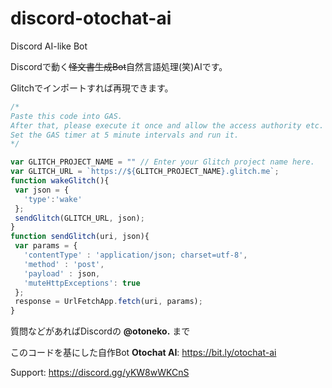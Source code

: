 # discord-otochat-ai
Discord AI-like Bot<p>
Discordで動く~~怪文書生成Bot~~自然言語処理(笑)AIです。<p>
Glitchでインポートすれば再現できます。
```js
/*
Paste this code into GAS.
After that, please execute it once and allow the access authority etc.
Set the GAS timer at 5 minute intervals and run it.
*/

var GLITCH_PROJECT_NAME = "" // Enter your Glitch project name here.
var GLITCH_URL = `https://${GLITCH_PROJECT_NAME}.glitch.me`;
function wakeGlitch(){
 var json = {
   'type':'wake'
 };
 sendGlitch(GLITCH_URL, json);
}
function sendGlitch(uri, json){
 var params = {
   'contentType' : 'application/json; charset=utf-8',
   'method' : 'post',
   'payload' : json,
   'muteHttpExceptions': true
 };
 response = UrlFetchApp.fetch(uri, params);
}
```
質問などがあればDiscordの **@otoneko.** まで<p>
このコードを基にした自作Bot **Otochat AI**: https://bit.ly/otochat-ai<p>
Support: https://discord.gg/yKW8wWKCnS
